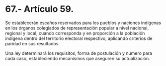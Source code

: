 # 67.- Artículo 59.

Se establecerán escaños reservados para los pueblos y naciones indígenas en los órganos colegiados de representación popular a nivel nacional, regional y local, cuando corresponda y en proporción a la población indígena dentro del territorio electoral respectivo, aplicando criterios de paridad en sus resultados.&#x20;

Una ley determinará los requisitos, forma de postulación y número para cada caso, estableciendo mecanismos que aseguren su actualización.
